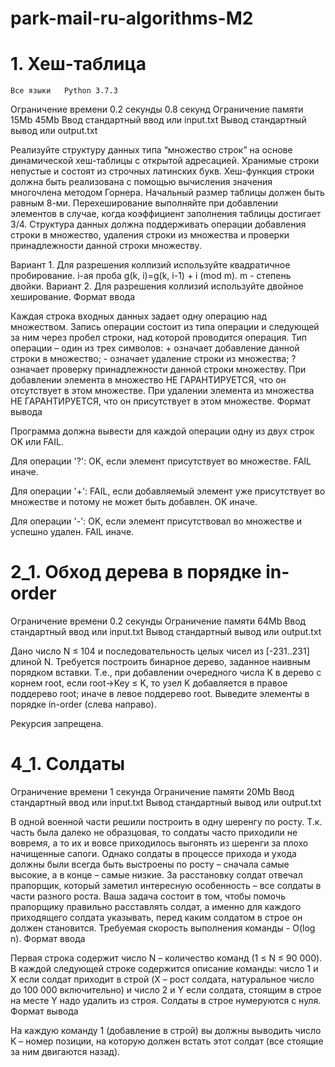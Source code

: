 # park-mail-ru-algorithms-M2


# 1. Хеш-таблица
	Все языки 	Python 3.7.3
Ограничение времени 	0.2 секунды 	0.8 секунд
Ограничение памяти 	15Mb 	45Mb
Ввод 	стандартный ввод или input.txt
Вывод 	стандартный вывод или output.txt

Реализуйте структуру данных типа “множество строк” на основе динамической хеш-таблицы с открытой адресацией. Хранимые строки непустые и состоят из строчных латинских букв.
Хеш-функция строки должна быть реализована с помощью вычисления значения многочлена методом Горнера. Начальный размер таблицы должен быть равным 8-ми. Перехеширование выполняйте при добавлении элементов в случае, когда коэффициент заполнения таблицы достигает 3/4.
Структура данных должна поддерживать операции добавления строки в множество, удаления строки из множества и проверки принадлежности данной строки множеству.

Вариант 1. Для разрешения коллизий используйте квадратичное пробирование.
i-ая проба g(k, i)=g(k, i-1) + i (mod m). m - степень двойки.
Вариант 2. Для разрешения коллизий используйте двойное хеширование.
Формат ввода

Каждая строка входных данных задает одну операцию над множеством. Запись операции состоит из типа операции и следующей за ним через пробел строки, над которой проводится операция. Тип операции – один из трех символов: + означает добавление данной строки в множество; - означает удаление строки из множества; ? означает проверку принадлежности данной строки множеству. При добавлении элемента в множество НЕ ГАРАНТИРУЕТСЯ, что он отсутствует в этом множестве. При удалении элемента из множества НЕ ГАРАНТИРУЕТСЯ, что он присутствует в этом множестве.
Формат вывода

Программа должна вывести для каждой операции одну из двух строк OK или FAIL.

Для операции '?': OK, если элемент присутствует во множестве. FAIL иначе.

Для операции '+': FAIL, если добавляемый элемент уже присутствует во множестве и потому не может быть добавлен. OK иначе.

Для операции '-': OK, если элемент присутствовал во множестве и успешно удален. FAIL иначе.

# 2_1. Обход дерева в порядке in-order
Ограничение времени 	0.2 секунды
Ограничение памяти 	64Mb
Ввод 	стандартный ввод или input.txt
Вывод 	стандартный вывод или output.txt

Дано число N ≤ 104 и последовательность целых чисел из [-231..231] длиной N. Требуется построить бинарное дерево, заданное наивным порядком вставки. Т.е., при добавлении очередного числа K в дерево с корнем root, если root→Key ≤ K, то узел K добавляется в правое поддерево root; иначе в левое поддерево root. Выведите элементы в порядке in-order (слева направо).

Рекурсия запрещена.

# 4_1. Солдаты
Ограничение времени 	1 секунда
Ограничение памяти 	20Mb
Ввод 	стандартный ввод или input.txt
Вывод 	стандартный вывод или output.txt

В одной военной части решили построить в одну шеренгу по росту. Т.к. часть была далеко не образцовая, то солдаты часто приходили не вовремя, а то их и вовсе приходилось выгонять из шеренги за плохо начищенные сапоги. Однако солдаты в процессе прихода и ухода должны были всегда быть выстроены по росту – сначала самые высокие, а в конце – самые низкие. За расстановку солдат отвечал прапорщик, который заметил интересную особенность – все солдаты в части разного роста. Ваша задача состоит в том, чтобы помочь прапорщику правильно расставлять солдат, а именно для каждого приходящего солдата указывать, перед каким солдатом в строе он должен становится. Требуемая скорость выполнения команды - O(log n).
Формат ввода

Первая строка содержит число N – количество команд (1 ≤ N ≤ 90 000). В каждой следующей строке содержится описание команды: число 1 и X если солдат приходит в строй (X – рост солдата, натуральное число до 100 000 включительно) и число 2 и Y если солдата, стоящим в строе на месте Y надо удалить из строя. Солдаты в строе нумеруются с нуля.
Формат вывода

На каждую команду 1 (добавление в строй) вы должны выводить число K – номер позиции, на которую должен встать этот солдат (все стоящие за ним двигаются назад). 

